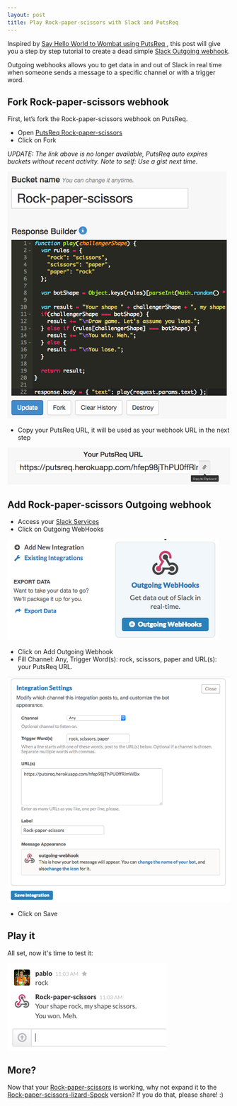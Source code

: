 ```yaml
---
layout: post
title: Play Rock-paper-scissors with Slack and PutsReq
---
```


Inspired by [Say Hello World to Wombat using PutsReq
](https://wombat.co/blog/say-hello-world-to-wombat-using-putsreq), this post will give you a step by step tutorial to create a dead simple [Slack Outgoing webhook](https://my.slack.com/services/new/outgoing-webhook).

Outgoing webhooks allows you to get data in and out of Slack in real time when someone sends a message to a specific channel or with a trigger word.

## Fork Rock-paper-scissors webhook

First, let’s fork the Rock-paper-scissors webhook on PutsReq.

* Open [PutsReq Rock-paper-scissors](https://putsreq.herokuapp.com/hfep98jThPU0ffRlmWBx/inspect)
* Click on Fork

_UPDATE: The link above is no longer available, PutsReq auto expires buckets without recent activity. Note to self: Use a gist next time._

![PutsReq Fork](/assets/images/posts/slack-putsreq/putsreq-fork.png)

* Copy your PutsReq URL, it will be used as your webhook URL in the next step

![Copy PutsReq URL](/assets/images/posts/slack-putsreq/copy-putsreq-url.png)

## Add Rock-paper-scissors Outgoing webhook

* Access your [Slack Services](https://my.slack.com/services/new)
* Click on Outgoing WebHooks

![Slack Outgoing WebHooks](/assets/images/posts/slack-putsreq/outgoing-webhooks.png)

* Click on Add Outgoing Webhook
* Fill Channel: Any, Trigger Word(s): rock, scissors, paper and URL(s): your PutsReq URL.

![Slack Integration Settings](/assets/images/posts/slack-putsreq/integration-settings.png)

* Click on Save

## Play it

All set, now it's time to test it:

![Slack Rock-paper-scissors](/assets/images/posts/slack-putsreq/play.png)

## More?

Now that your [Rock-paper-scissors](https://en.wikipedia.org/wiki/Rock-paper-scissors) is working, why not expand it to the [Rock-paper-scissors-lizard-Spock](https://en.wikipedia.org/wiki/Rock-paper-scissors-lizard-Spock) version? If you do that, please share! :)
